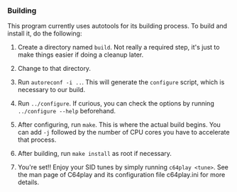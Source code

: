 ### Building

This program currently uses autotools for its building process. To build and
install it, do the following:

1. Create a directory named `build`. Not really a required step, it's just
to make things easier if doing a cleanup later.

2. Change to that directory.

3. Run `autoreconf -i ..`. This will generate the `configure` script,
which is necessary to our build.

4. Run `../configure`. If curious, you can check the options by running
`../configure --help` beforehand.

5. After configuring, run `make`. This is where the actual build begins.
You can add `-j` followed by the number of CPU cores you have to
accelerate that process.

6. After building, run `make install` as root if necessary.
7. You're set!! Enjoy your SID tunes by simply running `c64play <tune>`.
See the man page of C64play and its configuration file c64play.ini
for more details.
